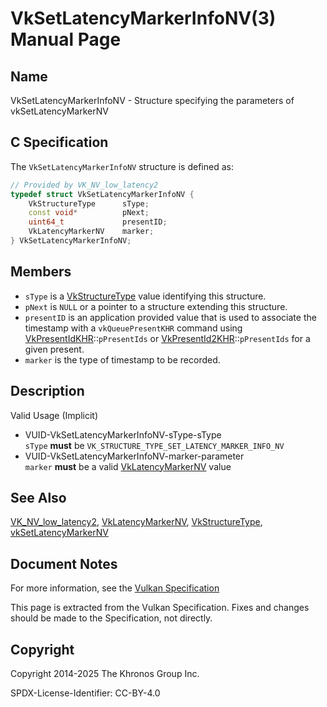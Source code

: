 # VkSetLatencyMarkerInfoNV(3) Manual Page

## Name

VkSetLatencyMarkerInfoNV - Structure specifying the parameters of vkSetLatencyMarkerNV



## [](#_c_specification)C Specification

The `VkSetLatencyMarkerInfoNV` structure is defined as:

```c++
// Provided by VK_NV_low_latency2
typedef struct VkSetLatencyMarkerInfoNV {
    VkStructureType      sType;
    const void*          pNext;
    uint64_t             presentID;
    VkLatencyMarkerNV    marker;
} VkSetLatencyMarkerInfoNV;
```

## [](#_members)Members

- `sType` is a [VkStructureType](https://registry.khronos.org/vulkan/specs/latest/man/html/VkStructureType.html) value identifying this structure.
- `pNext` is `NULL` or a pointer to a structure extending this structure.
- `presentID` is an application provided value that is used to associate the timestamp with a `vkQueuePresentKHR` command using [VkPresentIdKHR](https://registry.khronos.org/vulkan/specs/latest/man/html/VkPresentIdKHR.html)::`pPresentIds` or [VkPresentId2KHR](https://registry.khronos.org/vulkan/specs/latest/man/html/VkPresentId2KHR.html)::`pPresentIds` for a given present.
- `marker` is the type of timestamp to be recorded.

## [](#_description)Description

Valid Usage (Implicit)

- [](#VUID-VkSetLatencyMarkerInfoNV-sType-sType)VUID-VkSetLatencyMarkerInfoNV-sType-sType  
  `sType` **must** be `VK_STRUCTURE_TYPE_SET_LATENCY_MARKER_INFO_NV`
- [](#VUID-VkSetLatencyMarkerInfoNV-marker-parameter)VUID-VkSetLatencyMarkerInfoNV-marker-parameter  
  `marker` **must** be a valid [VkLatencyMarkerNV](https://registry.khronos.org/vulkan/specs/latest/man/html/VkLatencyMarkerNV.html) value

## [](#_see_also)See Also

[VK\_NV\_low\_latency2](https://registry.khronos.org/vulkan/specs/latest/man/html/VK_NV_low_latency2.html), [VkLatencyMarkerNV](https://registry.khronos.org/vulkan/specs/latest/man/html/VkLatencyMarkerNV.html), [VkStructureType](https://registry.khronos.org/vulkan/specs/latest/man/html/VkStructureType.html), [vkSetLatencyMarkerNV](https://registry.khronos.org/vulkan/specs/latest/man/html/vkSetLatencyMarkerNV.html)

## [](#_document_notes)Document Notes

For more information, see the [Vulkan Specification](https://registry.khronos.org/vulkan/specs/latest/html/vkspec.html#VkSetLatencyMarkerInfoNV)

This page is extracted from the Vulkan Specification. Fixes and changes should be made to the Specification, not directly.

## [](#_copyright)Copyright

Copyright 2014-2025 The Khronos Group Inc.

SPDX-License-Identifier: CC-BY-4.0